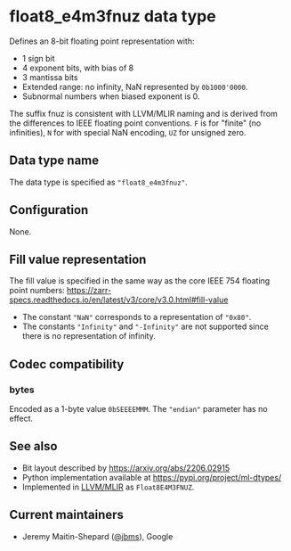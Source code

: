 # float8_e4m3fnuz data type

Defines an 8-bit floating point representation with:

- 1 sign bit
- 4 exponent bits, with bias of 8
- 3 mantissa bits
- Extended range: no infinity, NaN represented by `0b1000'0000`.
- Subnormal numbers when biased exponent is 0.

The suffix fnuz is consistent with LLVM/MLIR naming and is derived from the
differences to IEEE floating point conventions. `F` is for "finite" (no
infinities), `N` for with special NaN encoding, `UZ` for unsigned zero.

## Data type name

The data type is specified as `"float8_e4m3fnuz"`.

## Configuration

None.

## Fill value representation

The fill value is specified in the same way as the core IEEE 754 floating point
numbers:
https://zarr-specs.readthedocs.io/en/latest/v3/core/v3.0.html#fill-value

- The constant `"NaN"` corresponds to a representation of `"0x80"`.
- The constants `"Infinity"` and `"-Infinity"` are not supported since there is
  no representation of infinity.

## Codec compatibility

### bytes

Encoded as a 1-byte value `0bSEEEEMMM`.  The `"endian"` parameter has no effect.

## See also

- Bit layout described by https://arxiv.org/abs/2206.02915
- Python implementation available at https://pypi.org/project/ml-dtypes/
- Implemented in [LLVM/MLIR](https://llvm.org/doxygen/APFloat_8h_source.html) as
  `Float8E4M3FNUZ`.

## Current maintainers

* Jeremy Maitin-Shepard ([@jbms](https://github.com/jbms)), Google
